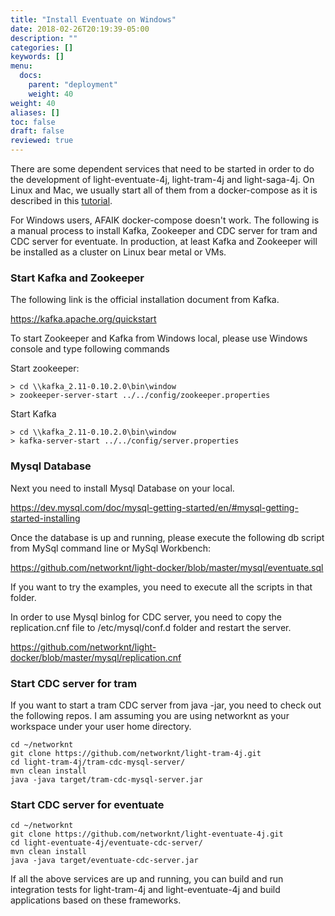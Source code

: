 ```yaml
---
title: "Install Eventuate on Windows"
date: 2018-02-26T20:19:39-05:00
description: ""
categories: []
keywords: []
menu:
  docs:
    parent: "deployment"
    weight: 40
weight: 40
aliases: []
toc: false
draft: false
reviewed: true
---
```


There are some dependent services that need to be started in order to do the development of
light-eventuate-4j, light-tram-4j and light-saga-4j. On Linux and Mac, we usually start all
of them from a docker-compose as it is described in this [tutorial][]. 

For Windows users, AFAIK docker-compose doesn't work. The following is a manual process to
install Kafka, Zookeeper and CDC server for tram and CDC server for eventuate. In production,
at least Kafka and Zookeeper will be installed as a cluster on Linux bear metal or VMs.  

### Start Kafka and Zookeeper

The following link is the official installation document from Kafka. 

https://kafka.apache.org/quickstart

To start Zookeeper and Kafka from Windows local, please use Windows console and type following commands

Start zookeeper:

```
> cd \\kafka_2.11-0.10.2.0\bin\window
> zookeeper-server-start ../../config/zookeeper.properties

```

Start Kafka

```
> cd \\kafka_2.11-0.10.2.0\bin\window
> kafka-server-start ../../config/server.properties

```


### Mysql Database

Next you need to install Mysql Database on your local. 

https://dev.mysql.com/doc/mysql-getting-started/en/#mysql-getting-started-installing

Once the database is up and running, please execute the following db script from MySql command line or MySql Workbench:

https://github.com/networknt/light-docker/blob/master/mysql/eventuate.sql

If you want to try the examples, you need to execute all the scripts in that folder.

In order to use Mysql binlog for CDC server, you need to copy the replication.cnf file
to /etc/mysql/conf.d folder and restart the server.  

https://github.com/networknt/light-docker/blob/master/mysql/replication.cnf


### Start CDC server for tram

If you want to start a tram CDC server from java -jar, you need to check out the following repos. I am assuming you are using networknt as your workspace under your user home directory.

```
cd ~/networknt
git clone https://github.com/networknt/light-tram-4j.git
cd light-tram-4j/tram-cdc-mysql-server/
mvn clean install
java -java target/tram-cdc-mysql-server.jar
```

### Start CDC server for eventuate

```
cd ~/networknt
git clone https://github.com/networknt/light-eventuate-4j.git
cd light-eventuate-4j/eventuate-cdc-server/
mvn clean install
java -java target/eventuate-cdc-server.jar

```

If all the above services are up and running, you can build and run integration tests for light-tram-4j and light-eventuate-4j and build applications based on these frameworks. 

[tutorial]: /tutorial/eventuate/getting-started/
